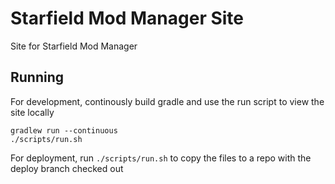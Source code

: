 # Starfield Mod Manager Site

Site for Starfield Mod Manager

## Running

For development, continously build gradle and use the run script to view the site locally 
```
gradlew run --continuous
./scripts/run.sh
```

For deployment, run `./scripts/run.sh` to copy the files to a repo with the deploy branch checked out